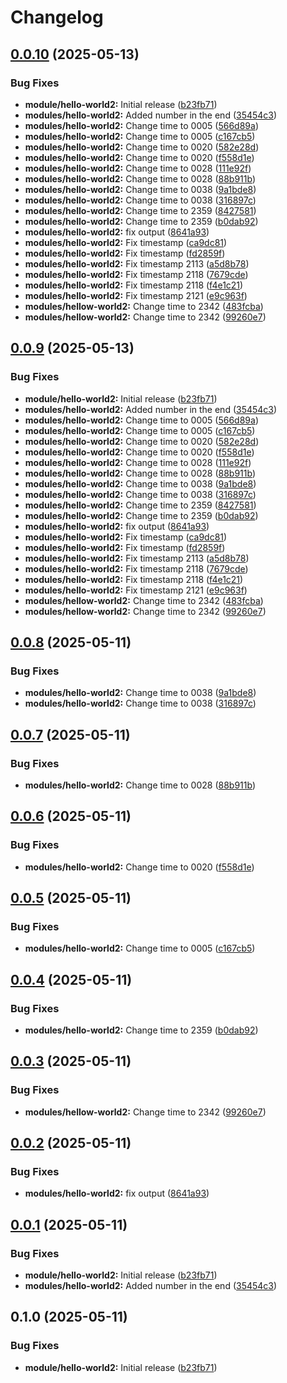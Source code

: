 # Changelog

## [0.0.10](https://github.com/hjorthnet/terraform-modules/compare/hello-world@v0.0.9...hello-world@v0.0.10) (2025-05-13)


### Bug Fixes

* **module/hello-world2:** Initial release ([b23fb71](https://github.com/hjorthnet/terraform-modules/commit/b23fb719e326c8c4d88824d9f9781d427946d5d0))
* **modules/hello-world2:** Added number in the end ([35454c3](https://github.com/hjorthnet/terraform-modules/commit/35454c306b985d1ded5e0fcc156efeb22683df65))
* **modules/hello-world2:** Change time to 0005 ([566d89a](https://github.com/hjorthnet/terraform-modules/commit/566d89aa7d0426d0b2280ddbad0829e17b51da31))
* **modules/hello-world2:** Change time to 0005 ([c167cb5](https://github.com/hjorthnet/terraform-modules/commit/c167cb5a1bb7eab963cf1c43fbae9ae132f66b6a))
* **modules/hello-world2:** Change time to 0020 ([582e28d](https://github.com/hjorthnet/terraform-modules/commit/582e28d6f236e21714eba54db3c2171faf39895e))
* **modules/hello-world2:** Change time to 0020 ([f558d1e](https://github.com/hjorthnet/terraform-modules/commit/f558d1efee78d9c8903e02244a5ae17302395aa5))
* **modules/hello-world2:** Change time to 0028 ([111e92f](https://github.com/hjorthnet/terraform-modules/commit/111e92f8651b0d49993bcdbe29993c74f5574c39))
* **modules/hello-world2:** Change time to 0028 ([88b911b](https://github.com/hjorthnet/terraform-modules/commit/88b911bcb160e77fbfd81808fa350ece30e85aa2))
* **modules/hello-world2:** Change time to 0038 ([9a1bde8](https://github.com/hjorthnet/terraform-modules/commit/9a1bde8fbe0fc7b35249685b54b885865c3fe081))
* **modules/hello-world2:** Change time to 0038 ([316897c](https://github.com/hjorthnet/terraform-modules/commit/316897cbe92c5485af4e238695cec2e4dc1170e3))
* **modules/hello-world2:** Change time to 2359 ([8427581](https://github.com/hjorthnet/terraform-modules/commit/8427581281ddb6ad0007062f8b35b2b2cb9701d6))
* **modules/hello-world2:** Change time to 2359 ([b0dab92](https://github.com/hjorthnet/terraform-modules/commit/b0dab929edac7b887eeb588dcddf56f9fccc5263))
* **modules/hello-world2:** fix output ([8641a93](https://github.com/hjorthnet/terraform-modules/commit/8641a93ad4b118df27d4890a3c7b8c76e92e9830))
* **modules/hello-world2:** Fix timestamp ([ca9dc81](https://github.com/hjorthnet/terraform-modules/commit/ca9dc81d7fdc48db1023dd0bfd2732a914b57983))
* **modules/hello-world2:** Fix timestamp ([fd2859f](https://github.com/hjorthnet/terraform-modules/commit/fd2859fd764a00a05220603a7225842ee862b59d))
* **modules/hello-world2:** Fix timestamp 2113 ([a5d8b78](https://github.com/hjorthnet/terraform-modules/commit/a5d8b782188a0a816bd620ec285212e46b5c7ff3))
* **modules/hello-world2:** Fix timestamp 2118 ([7679cde](https://github.com/hjorthnet/terraform-modules/commit/7679cdeafb06ceb2fd63888d25bee579db8f5186))
* **modules/hello-world2:** Fix timestamp 2118 ([f4e1c21](https://github.com/hjorthnet/terraform-modules/commit/f4e1c214a468a47997c7419fc730e512b649e6b4))
* **modules/hello-world2:** Fix timestamp 2121 ([e9c963f](https://github.com/hjorthnet/terraform-modules/commit/e9c963f167b7a7853b9d7fac70d2f623425b1d05))
* **modules/hellow-world2:** Change time to 2342 ([483fcba](https://github.com/hjorthnet/terraform-modules/commit/483fcba08e22c4c465ba4fd998dcddff412ed39e))
* **modules/hellow-world2:** Change time to 2342 ([99260e7](https://github.com/hjorthnet/terraform-modules/commit/99260e72aaad69a63dcae785638ef6bd35f72c35))

## [0.0.9](https://github.com/hjorthnet/terraform-modules/compare/hello-world@v0.0.8...hello-world@v0.0.9) (2025-05-13)


### Bug Fixes

* **module/hello-world2:** Initial release ([b23fb71](https://github.com/hjorthnet/terraform-modules/commit/b23fb719e326c8c4d88824d9f9781d427946d5d0))
* **modules/hello-world2:** Added number in the end ([35454c3](https://github.com/hjorthnet/terraform-modules/commit/35454c306b985d1ded5e0fcc156efeb22683df65))
* **modules/hello-world2:** Change time to 0005 ([566d89a](https://github.com/hjorthnet/terraform-modules/commit/566d89aa7d0426d0b2280ddbad0829e17b51da31))
* **modules/hello-world2:** Change time to 0005 ([c167cb5](https://github.com/hjorthnet/terraform-modules/commit/c167cb5a1bb7eab963cf1c43fbae9ae132f66b6a))
* **modules/hello-world2:** Change time to 0020 ([582e28d](https://github.com/hjorthnet/terraform-modules/commit/582e28d6f236e21714eba54db3c2171faf39895e))
* **modules/hello-world2:** Change time to 0020 ([f558d1e](https://github.com/hjorthnet/terraform-modules/commit/f558d1efee78d9c8903e02244a5ae17302395aa5))
* **modules/hello-world2:** Change time to 0028 ([111e92f](https://github.com/hjorthnet/terraform-modules/commit/111e92f8651b0d49993bcdbe29993c74f5574c39))
* **modules/hello-world2:** Change time to 0028 ([88b911b](https://github.com/hjorthnet/terraform-modules/commit/88b911bcb160e77fbfd81808fa350ece30e85aa2))
* **modules/hello-world2:** Change time to 0038 ([9a1bde8](https://github.com/hjorthnet/terraform-modules/commit/9a1bde8fbe0fc7b35249685b54b885865c3fe081))
* **modules/hello-world2:** Change time to 0038 ([316897c](https://github.com/hjorthnet/terraform-modules/commit/316897cbe92c5485af4e238695cec2e4dc1170e3))
* **modules/hello-world2:** Change time to 2359 ([8427581](https://github.com/hjorthnet/terraform-modules/commit/8427581281ddb6ad0007062f8b35b2b2cb9701d6))
* **modules/hello-world2:** Change time to 2359 ([b0dab92](https://github.com/hjorthnet/terraform-modules/commit/b0dab929edac7b887eeb588dcddf56f9fccc5263))
* **modules/hello-world2:** fix output ([8641a93](https://github.com/hjorthnet/terraform-modules/commit/8641a93ad4b118df27d4890a3c7b8c76e92e9830))
* **modules/hello-world2:** Fix timestamp ([ca9dc81](https://github.com/hjorthnet/terraform-modules/commit/ca9dc81d7fdc48db1023dd0bfd2732a914b57983))
* **modules/hello-world2:** Fix timestamp ([fd2859f](https://github.com/hjorthnet/terraform-modules/commit/fd2859fd764a00a05220603a7225842ee862b59d))
* **modules/hello-world2:** Fix timestamp 2113 ([a5d8b78](https://github.com/hjorthnet/terraform-modules/commit/a5d8b782188a0a816bd620ec285212e46b5c7ff3))
* **modules/hello-world2:** Fix timestamp 2118 ([7679cde](https://github.com/hjorthnet/terraform-modules/commit/7679cdeafb06ceb2fd63888d25bee579db8f5186))
* **modules/hello-world2:** Fix timestamp 2118 ([f4e1c21](https://github.com/hjorthnet/terraform-modules/commit/f4e1c214a468a47997c7419fc730e512b649e6b4))
* **modules/hello-world2:** Fix timestamp 2121 ([e9c963f](https://github.com/hjorthnet/terraform-modules/commit/e9c963f167b7a7853b9d7fac70d2f623425b1d05))
* **modules/hellow-world2:** Change time to 2342 ([483fcba](https://github.com/hjorthnet/terraform-modules/commit/483fcba08e22c4c465ba4fd998dcddff412ed39e))
* **modules/hellow-world2:** Change time to 2342 ([99260e7](https://github.com/hjorthnet/terraform-modules/commit/99260e72aaad69a63dcae785638ef6bd35f72c35))

## [0.0.8](https://github.com/hjorthnet/terraform-modules/compare/v0.0.7...v0.0.8) (2025-05-11)


### Bug Fixes

* **modules/hello-world2:** Change time to 0038 ([9a1bde8](https://github.com/hjorthnet/terraform-modules/commit/9a1bde8fbe0fc7b35249685b54b885865c3fe081))
* **modules/hello-world2:** Change time to 0038 ([316897c](https://github.com/hjorthnet/terraform-modules/commit/316897cbe92c5485af4e238695cec2e4dc1170e3))

## [0.0.7](https://github.com/hjorthnet/terraform-modules/compare/v0.0.6...v0.0.7) (2025-05-11)


### Bug Fixes

* **modules/hello-world2:** Change time to 0028 ([88b911b](https://github.com/hjorthnet/terraform-modules/commit/88b911bcb160e77fbfd81808fa350ece30e85aa2))

## [0.0.6](https://github.com/hjorthnet/terraform-modules/compare/v0.0.5...v0.0.6) (2025-05-11)


### Bug Fixes

* **modules/hello-world2:** Change time to 0020 ([f558d1e](https://github.com/hjorthnet/terraform-modules/commit/f558d1efee78d9c8903e02244a5ae17302395aa5))

## [0.0.5](https://github.com/hjorthnet/terraform-modules/compare/v0.0.4...v0.0.5) (2025-05-11)


### Bug Fixes

* **modules/hello-world2:** Change time to 0005 ([c167cb5](https://github.com/hjorthnet/terraform-modules/commit/c167cb5a1bb7eab963cf1c43fbae9ae132f66b6a))

## [0.0.4](https://github.com/hjorthnet/terraform-modules/compare/v0.0.3...v0.0.4) (2025-05-11)


### Bug Fixes

* **modules/hello-world2:** Change time to 2359 ([b0dab92](https://github.com/hjorthnet/terraform-modules/commit/b0dab929edac7b887eeb588dcddf56f9fccc5263))

## [0.0.3](https://github.com/hjorthnet/terraform-modules/compare/v0.0.2...v0.0.3) (2025-05-11)


### Bug Fixes

* **modules/hellow-world2:** Change time to 2342 ([99260e7](https://github.com/hjorthnet/terraform-modules/commit/99260e72aaad69a63dcae785638ef6bd35f72c35))

## [0.0.2](https://github.com/hjorthnet/terraform-modules/compare/v0.0.1...v0.0.2) (2025-05-11)


### Bug Fixes

* **modules/hello-world2:** fix output ([8641a93](https://github.com/hjorthnet/terraform-modules/commit/8641a93ad4b118df27d4890a3c7b8c76e92e9830))

## [0.0.1](https://github.com/hjorthnet/terraform-modules/compare/0.0.0...v0.0.1) (2025-05-11)


### Bug Fixes

* **module/hello-world2:** Initial release ([b23fb71](https://github.com/hjorthnet/terraform-modules/commit/b23fb719e326c8c4d88824d9f9781d427946d5d0))
* **modules/hello-world2:** Added number in the end ([35454c3](https://github.com/hjorthnet/terraform-modules/commit/35454c306b985d1ded5e0fcc156efeb22683df65))

## 0.1.0 (2025-05-11)


### Bug Fixes

* **module/hello-world2:** Initial release ([b23fb71](https://github.com/hjorthnet/terraform-modules/commit/b23fb719e326c8c4d88824d9f9781d427946d5d0))
